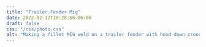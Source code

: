 ```yaml
---
title: "Trailer Fender Mig"
date: 2022-02-12T10:28:56-06:00
draft: false
css: "/css/photo.css"
alt: "Making a fillet MIG weld on a trailer fender with hood down crouched at the level of the red trailer. Sparks flying."
---
```

